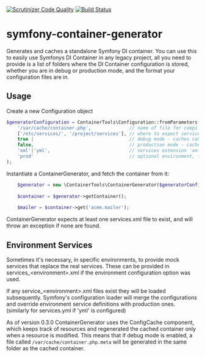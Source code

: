 [![Scrutinizer Code Quality](https://scrutinizer-ci.com/g/inviqa/symfony-container-generator/badges/quality-score.png?b=master)](https://scrutinizer-ci.com/g/inviqa/symfony-container-generator/?branch=master)
[![Build Status](https://scrutinizer-ci.com/g/inviqa/symfony-container-generator/badges/build.png?b=master)](https://scrutinizer-ci.com/g/inviqa/symfony-container-generator/build-status/master)
# symfony-container-generator
Generates and caches a standalone Symfony DI container. You can use this to easily use Symfonys DI Container in any legacy project, all you need to provide is a list of folders where the DI Container configuration is stored, whether you are in debug or production mode, and the format your configuration files are in.

## Usage
Create a new Configuration object
```php
$generatorConfiguration = ContainerTools\Configuration::fromParameters(
    '/var/cache/container.php',              // name of file for compiled container
    ['/etc/services/', '/project/services'], // where to expect services.xml and services_test.xml
    true |                                   // debug mode - caches container.php with meta file and only regenerates when resources are modified
    false,                                   // production mode - caches container.php and doesn't regenerate unless deleted
    'xml'|'yml',                             // services extension 'xml' or 'yml'
    'prod'                                   // optional environment, the default value is 'prod'
);
```

Instantiate a ContainerGenerator, and fetch the container from it:

```php
    $generator = new \ContainerTools\ContainerGenerator($generatorConfiguration);
    
    $container = $generator->getContainer();
    
    $mailer = $container->get('acme.mailer');
```

ContainerGenerator expects at least one services.xml file to exist, and will throw an exception if none are found.

## Environment Services
Sometimes it's necessary, in specific environments, to provide mock services that replace the real services. These can be provided in services_\<environment\>.xml if the environment configuration option was used.

If any service_\<environment\>.xml files exist they will be loaded subsequently. Symfony's configuration loader will merge the configurations and override environment service definitions with production ones. (similarly for services.yml if 'yml' is configured)

As of version 0.3.0 ContainerGenerator uses the ConfigCache component, which keeps track of resources and regenerated the cached container only when a resource is modified. This means that if debug mode is enabled, a file called `/var/cache/container.php.meta` will be generated in the same folder as the cached container.
